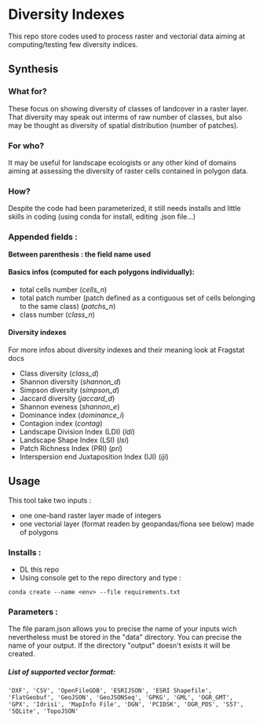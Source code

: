 # Diversity Indexes
This repo store codes used to process raster and vectorial data aiming at computing/testing few diversity indices. 
## Synthesis
### What for?
These focus on showing diversity of classes of landcover in a raster layer. That diversity may speak out interms of raw number of classes, but also may be thought as diversity of spatial distribution (number of patches).
### For who?
It may be useful for landscape ecologists or any other kind of domains aiming at assessing the diversity of raster cells contained in polygon data.
### How?
Despite the code had been parameterized, it still needs installs and little skills in coding (using conda for install, editing .json file...)
### Appended fields :
**Between parenthesis : the field name used**
#### Basics infos (computed for each polygons individually): 
- total cells number (*cells_n*)
- total patch number (patch defined as a contiguous set of cells belonging to the same class) (*patchs_n*)
- class number (*class_n*)
#### Diversity indexes
For more infos about diversity indexes and their meaning look at Fragstat docs
- Class diversity (*class_d*)
- Shannon diversity (*shannon_d*)
- Simpson diversity (*simpson_d*)
- Jaccard diversity (*jaccard_d*)
- Shannon eveness (*shannon_e*)
- Dominance index (*dominance_i*)
- Contagion index (*contag*)
- Landscape Division Index (LDI) (*ldi*)
- Landscape Shape Index (LSI) (*lsi*)
- Patch Richness Index (PRI) (*pri*)
- Interspersion end Juxtaposition Index (IJI) (*iji*)
## Usage
This tool take two inputs : 
- one one-band raster layer made of integers
- one vectorial layer (format readen by geopandas/fiona see below) made of polygons 
### Installs : 
- DL this repo
- Using console get to the repo directory and type : 

`conda create --name <env> --file requirements.txt`
### Parameters :
The file param.json allows you to precise the name of your inputs wich nevertheless must be stored in the "data" directory.
You can precise the name of your output. If the directory "output" doesn't exists it will be created.

##### List of supported vector format:
`'DXF',
 'CSV',
 'OpenFileGDB',
 'ESRIJSON',
 'ESRI Shapefile',
 'FlatGeobuf',
 'GeoJSON',
 'GeoJSONSeq',
 'GPKG',
 'GML',
 'OGR_GMT',
 'GPX',
 'Idrisi',
 'MapInfo File',
 'DGN',
 'PCIDSK',
 'OGR_PDS',
 'S57',
 'SQLite',
 'TopoJSON'` 